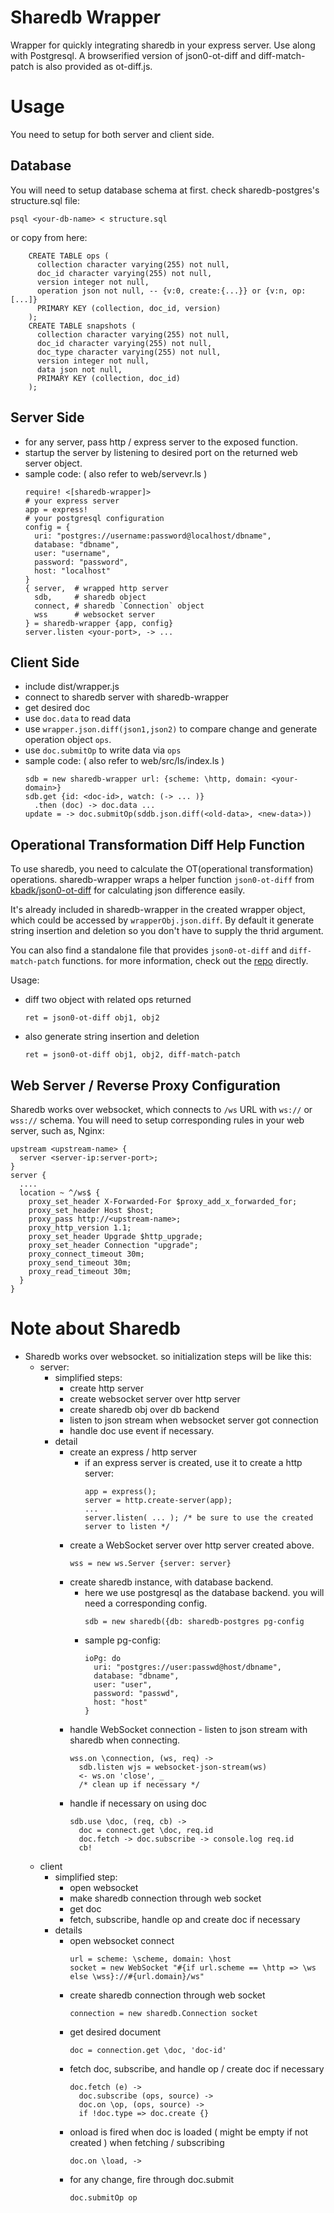 # Sharedb Wrapper

Wrapper for quickly integrating sharedb in your express server. Use along with Postgresql. A browserified version of json0-ot-diff and diff-match-patch is also provided as ot-diff.js.


# Usage

You need to setup for both server and client side.

## Database

You will need to setup database schema at first. check sharedb-postgres's structure.sql file:

    psql <your-db-name> < structure.sql

or copy from here:

```
    CREATE TABLE ops (
      collection character varying(255) not null,
      doc_id character varying(255) not null,
      version integer not null,
      operation json not null, -- {v:0, create:{...}} or {v:n, op:[...]}
      PRIMARY KEY (collection, doc_id, version)
    );
    CREATE TABLE snapshots (
      collection character varying(255) not null,
      doc_id character varying(255) not null,
      doc_type character varying(255) not null,
      version integer not null,
      data json not null,
      PRIMARY KEY (collection, doc_id)
    );
```

## Server Side

 - for any server, pass http / express server to the exposed function.
 - startup the server by listening to desired port on the returned web server object.
 - sample code: ( also refer to web/servevr.ls )
   ```
   require! <[sharedb-wrapper]>
   # your express server
   app = express!
   # your postgresql configuration
   config = {
     uri: "postgres://username:password@localhost/dbname",
     database: "dbname",
     user: "username",
     password: "password",
     host: "localhost"
   }
   { server,  # wrapped http server
     sdb,     # sharedb object
     connect, # sharedb `Connection` object
     wss      # websocket server
   } = sharedb-wrapper {app, config}
   server.listen <your-port>, -> ...
   ```


## Client Side

 - include dist/wrapper.js
 - connect to sharedb server with sharedb-wrapper
 - get desired doc
 - use `doc.data` to read data
 - use `wrapper.json.diff(json1,json2)` to compare change and generate operation object `ops`.
 - use `doc.submitOp` to write data via `ops`
 - sample code: ( also refer to web/src/ls/index.ls )
   ```
   sdb = new sharedb-wrapper url: {scheme: \http, domain: <your-domain>}
   sdb.get {id: <doc-id>, watch: (-> ... )}
     .then (doc) -> doc.data ... 
   update = -> doc.submitOp(sddb.json.diff(<old-data>, <new-data>))
   ```


## Operational Transformation Diff Help Function

To use sharedb, you need to calculate the OT(operational transformation) operations. sharedb-wrapper wraps a helper function `json0-ot-diff` from [kbadk/json0-ot-diff](https://github.com/kbadk/json0-ot-diff) for calculating json difference easily.

It's already included in sharedb-wrapper in the created wrapper object, which could be accessed by `wrapperObj.json.diff`. By default it generate string insertion and deletion so you don't have to supply the thrid argument.

You can also find a standalone file that provides `json0-ot-diff` and `diff-match-patch` functions. for more information, check out the [repo](https://github.com/kbadk/json0-ot-diff) directly.

Usage:
 - diff two object with related ops returned
   ```
   ret = json0-ot-diff obj1, obj2
   ```

 - also generate string insertion and deletion
   ```
   ret = json0-ot-diff obj1, obj2, diff-match-patch
   ```

## Web Server / Reverse Proxy Configuration

Sharedb works over websocket, which connects to `/ws` URL with `ws://` or `wss://` schema. You will need to setup corresponding rules in your web server, such as, Nginx:

    upstream <upstream-name> {
      server <server-ip:server-port>;
    }
    server {
      ....
      location ~ ^/ws$ {
        proxy_set_header X-Forwarded-For $proxy_add_x_forwarded_for;
        proxy_set_header Host $host;
        proxy_pass http://<upstream-name>;
        proxy_http_version 1.1;
        proxy_set_header Upgrade $http_upgrade;
        proxy_set_header Connection "upgrade";
        proxy_connect_timeout 30m;
        proxy_send_timeout 30m;
        proxy_read_timeout 30m;
      }
    }


# Note about Sharedb

 * Sharedb works over websocket. so initialization steps will be like this:
   * server:
     - simplified steps:
       - create http server
       - create websocket server over http server
       - create sharedb obj over db backend
       - listen to json stream when websocket server got connection
       - handle doc use event if necessary.
     - detail
       - create an express / http server
         - if an express server is created, use it to create a http server:
           ```
           app = express();
           server = http.create-server(app);
           ...
           server.listen( ... ); /* be sure to use the created server to listen */
           ```
       - create a WebSocket server over http server created above.
         ```
         wss = new ws.Server {server: server}
         ```
       - create sharedb instance, with database backend.
         - here we use postgresql as the database backend. you will need a corresponding config.
           ```
           sdb = new sharedb({db: sharedb-postgres pg-config
           ```
         - sample pg-config:
           ```
           ioPg: do
             uri: "postgres://user:passwd@host/dbname",
             database: "dbname",
             user: "user",
             password: "passwd",
             host: "host"
           }
           ```
       - handle WebSocket connection - listen to json stream with sharedb when connecting.
         ```
         wss.on \connection, (ws, req) ->
           sdb.listen wjs = websocket-json-stream(ws)
           <- ws.on 'close', _
           /* clean up if necessary */
         ```
       - handle if necessary on using doc
         ```
         sdb.use \doc, (req, cb) ->
           doc = connect.get \doc, req.id
           doc.fetch -> doc.subscribe -> console.log req.id
           cb!
         ```
   * client
     - simplified step:
       - open websocket
       - make sharedb connection through web socket
       - get doc
       - fetch, subscribe, handle op and create doc if necessary
     - details
       - open websocket connect
         ```
         url = scheme: \scheme, domain: \host
         socket = new WebSocket "#{if url.scheme == \http => \ws else \wss}://#{url.domain}/ws"
         ```
       - create sharedb connection through web socket
         ```
         connection = new sharedb.Connection socket
         ```
       - get desired document
         ```
         doc = connection.get \doc, 'doc-id'
         ```
       - fetch doc, subscribe, and handle op / create doc if necessary
         ```
         doc.fetch (e) ->
           doc.subscribe (ops, source) ->
           doc.on \op, (ops, source) ->
           if !doc.type => doc.create {}
         ```
       - onload is fired when doc is loaded ( might be empty if not created ) when fetching / subscribing
         ```
         doc.on \load, ->
         ```
       - for any change, fire through doc.submit
         ```
         doc.submitOp op
         ```

